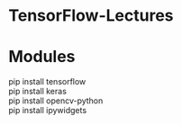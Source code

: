 # TensorFlow-Lectures

# Modules
pip install tensorflow \
pip install keras \
pip install opencv-python \
pip install ipywidgets 
